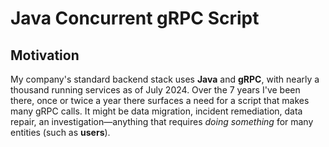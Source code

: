# Java Concurrent gRPC Script

## Motivation

My company's standard backend stack uses **Java** and **gRPC**, with nearly a thousand running services as of July 2024. Over the 7 years I've been there, once or twice a year there surfaces a need for a script that makes many gRPC calls. It might be data migration, incident remediation, data repair, an investigation—anything that requires _doing something_ for many entities (such as **users**).
